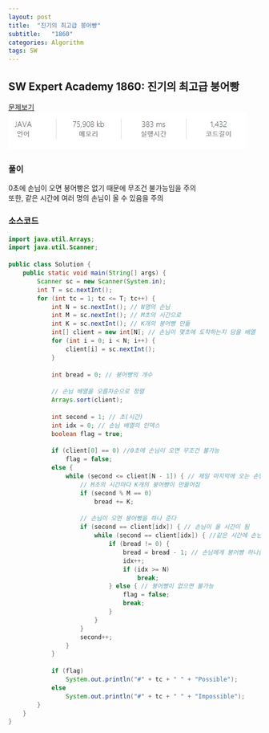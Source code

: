 ```yaml
---
layout: post
title:  "진기의 최고급 붕어빵"
subtitle:   "1860"
categories: Algorithm
tags: SW
---
```


## SW Expert Academy 1860:  진기의 최고급 붕어빵
[문제보기](https://swexpertacademy.com/main/code/problem/problemDetail.do?contestProbId=AV5LsaaqDzYDFAXc)<br>
![Alt text](/assets/img/sw_expert/1860.JPG)

### 풀이
0초에 손님이 오면 붕어빵은 없기 때문에 무조건 불가능임을 주의  
또한, 같은 시간에 여러 명의 손님이 올 수 있음을 주의  

### 소스코드

~~~ java
import java.util.Arrays;
import java.util.Scanner;

public class Solution {
	public static void main(String[] args) {
		Scanner sc = new Scanner(System.in);
		int T = sc.nextInt();
		for (int tc = 1; tc <= T; tc++) {
			int N = sc.nextInt(); // N명의 손님
			int M = sc.nextInt(); // M초의 시간으로
			int K = sc.nextInt(); // K개의 붕어빵 만듦
			int[] client = new int[N]; // 손님이 몇초에 도착하는지 담을 배열
			for (int i = 0; i < N; i++) {
				client[i] = sc.nextInt();
			}

			int bread = 0; // 붕어빵의 개수

			// 손님 배열을 오름차순으로 정렬
			Arrays.sort(client);

			int second = 1; // 초(시간)
			int idx = 0; // 손님 배열의 인덱스
			boolean flag = true;

			if (client[0] == 0)	//0초에 손님이 오면 무조건 불가능
				flag = false;
			else {
				while (second <= client[N - 1]) { // 제일 마지막에 오는 손님의 시간까지 반복
					// M초의 시간마다 K개의 붕어빵이 만들어짐
					if (second % M == 0)
						bread += K;

					// 손님이 오면 붕어빵을 하나 준다
					if (second == client[idx]) { // 손님이 올 시간이 됨
						while (second == client[idx]) {	//같은 시간에 손님이 여러명 올 수 있으니 반복
							if (bread != 0) {
								bread = bread - 1; // 손님에게 붕어빵 하나를 줌
								idx++;
								if (idx >= N)
									break;
							} else { // 붕어빵이 없으면 불가능
								flag = false;
								break;
							}
						}
					}
					second++;
				}
			}

			if (flag)
				System.out.println("#" + tc + " " + "Possible");
			else
				System.out.println("#" + tc + " " + "Impossible");
		}
	}
}
~~~

